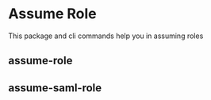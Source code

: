 # Assume Role

This package and cli commands help you in assuming roles

## assume-role

## assume-saml-role